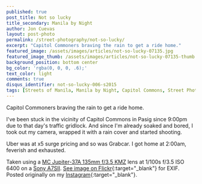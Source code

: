 ```yaml
---
published: true
post_title: Not so lucky
title_secondary: Manila by Night
author: Jon Cuevas
layout: post-photo
permalink: /street-photography/not-so-lucky/
excerpt: "Capitol Commoners braving the rain to get a ride home."
featured_image: /assets/images/articles/not-so-lucky-07135.jpg
featured_image_thumb: /assets/images/articles/not-so-lucky-07135-thumb.jpg
background_position: bottom center
bg_color: 'rgba(0, 0, 0, .6);'
text_color: light
comments: true
disqus_identifier: not-so-lucky-006-s2015
tags: [Streets of Manila, Manila by Night, Capitol Commons, Street Photography, Sony, Sony A7Sii, Manila, Photography, Mirrorless, Vintage Lenses, Jupiter 37A]
---
```


<p class="lead">Capitol Commoners braving the rain to get a ride home.</p>

I've been stuck in the vicinity of Capitol Commons in Pasig since 9:00pm due to that day's traffic gridlock. And since I'm already soaked and bored, I took out my camera, wrapped it with a rain cover and started shooting.

Uber was at x5 surge pricing and so was Grabcar. I got home at 2:00am, feverish and exhausted.

Taken using a [MC Jupiter-37A 135mm f/3.5 KMZ][7] lens at 1/100s f/3.5 ISO 6400 on a [Sony A7SII][5]. [See image on Flickr][1]{:target="_blank"} for EXIF. Posted originally on my [Instagram][2]{:target="_blank"}.

[1]: https://www.flickr.com/photos/archondigital/23169403144/
[2]: https://www.instagram.com/p/_Uac2DGq6m/
[3]: /topic/humans-of-san-andres-bukid/
[4]: /topic/streets-of-manila/
[5]: /topic/sony-a7sii/
[6]: /topic/sony/
[7]: /topic/vintage-lenses/
[8]: /street-photography/close-to-your-heart/